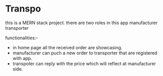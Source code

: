 # Transpo

this is a MERN stack project.
there are two roles in this app
manufacturer
transporter

functionalities:-<br>
- in home page all the received order are showcasing.<br>
- manufacturer can puch a new order to transporter that are registered with app.<br>
- transpoter can reply with the price which will reflect at manufacturer side.<br>


